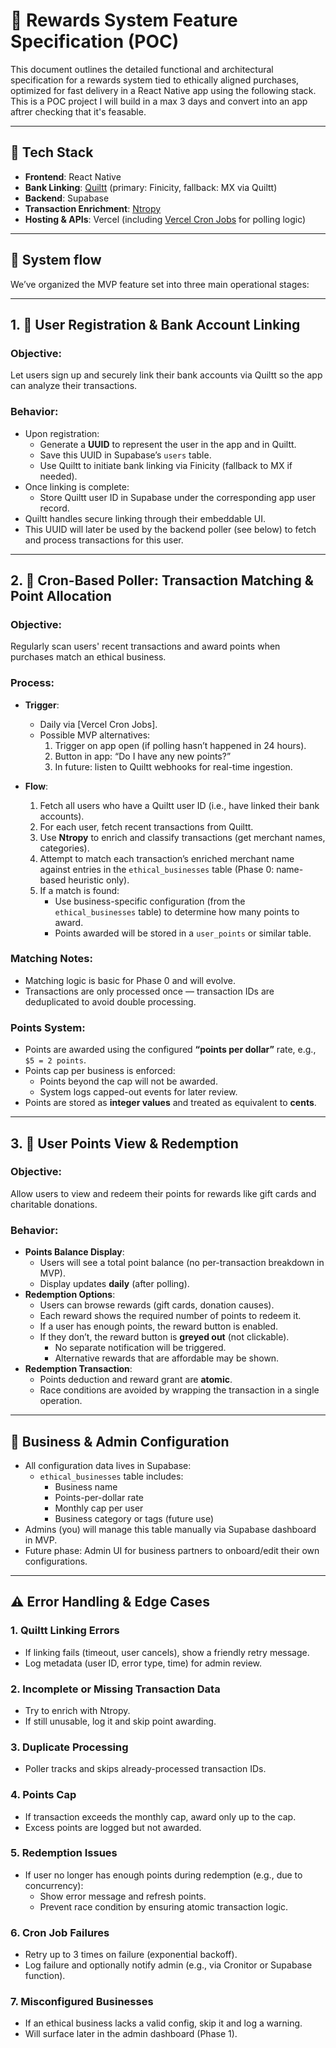 # 🧾 Rewards System Feature Specification (POC)

This document outlines the detailed functional and architectural specification for a rewards system tied to ethically aligned purchases, optimized for fast delivery in a React Native app using the following stack. This is a POC project I will build in a max 3 days and convert into an app aftrer checking that it's feasable.

---

## 🧱 Tech Stack

- **Frontend**: React Native  
- **Bank Linking**: [Quiltt](https://www.quiltt.io/) (primary: Finicity, fallback: MX via Quiltt)  
- **Backend**: Supabase  
- **Transaction Enrichment**: [Ntropy](https://www.ntropy.com/)  
- **Hosting & APIs**: Vercel (including [Vercel Cron Jobs](https://vercel.com/docs/cron-jobs) for polling logic)

---

## 🧩 System flow

We’ve organized the MVP feature set into three main operational stages:

---

## 1. 👤 User Registration & Bank Account Linking

### Objective:
Let users sign up and securely link their bank accounts via Quiltt so the app can analyze their transactions.

### Behavior:

- Upon registration:
  - Generate a **UUID** to represent the user in the app and in Quiltt.
  - Save this UUID in Supabase’s `users` table.
  - Use Quiltt to initiate bank linking via Finicity (fallback to MX if needed).
- Once linking is complete:
  - Store Quiltt user ID in Supabase under the corresponding app user record.
- Quiltt handles secure linking through their embeddable UI.
- This UUID will later be used by the backend poller (see below) to fetch and process transactions for this user.

---

## 2. 🔁 Cron-Based Poller: Transaction Matching & Point Allocation

### Objective:
Regularly scan users' recent transactions and award points when purchases match an ethical business.

### Process:

- **Trigger**:  
  - Daily via [Vercel Cron Jobs].
  - Possible MVP alternatives:
    1. Trigger on app open (if polling hasn’t happened in 24 hours).
    2. Button in app: “Do I have any new points?”
    3. In future: listen to Quiltt webhooks for real-time ingestion.

- **Flow**:
  1. Fetch all users who have a Quiltt user ID (i.e., have linked their bank accounts).
  2. For each user, fetch recent transactions from Quiltt.
  3. Use **Ntropy** to enrich and classify transactions (get merchant names, categories).
  4. Attempt to match each transaction’s enriched merchant name against entries in the `ethical_businesses` table (Phase 0: name-based heuristic only).
  5. If a match is found:
     - Use business-specific configuration (from the `ethical_businesses` table) to determine how many points to award.
     - Points awarded will be stored in a `user_points` or similar table.

### Matching Notes:
- Matching logic is basic for Phase 0 and will evolve.
- Transactions are only processed once — transaction IDs are deduplicated to avoid double processing.

### Points System:
- Points are awarded using the configured **“points per dollar”** rate, e.g., `$5 = 2 points`.
- Points cap per business is enforced:
  - Points beyond the cap will not be awarded.
  - System logs capped-out events for later review.
- Points are stored as **integer values** and treated as equivalent to **cents**.

---

## 3. 🎁 User Points View & Redemption

### Objective:
Allow users to view and redeem their points for rewards like gift cards and charitable donations.

### Behavior:

- **Points Balance Display**:
  - Users will see a total point balance (no per-transaction breakdown in MVP).
  - Display updates **daily** (after polling).
- **Redemption Options**:
  - Users can browse rewards (gift cards, donation causes).
  - Each reward shows the required number of points to redeem it.
  - If a user has enough points, the reward button is enabled.
  - If they don’t, the reward button is **greyed out** (not clickable).
    - No separate notification will be triggered.
    - Alternative rewards that are affordable may be shown.
- **Redemption Transaction**:
  - Points deduction and reward grant are **atomic**.
  - Race conditions are avoided by wrapping the transaction in a single operation.

---

## 🧠 Business & Admin Configuration

- All configuration data lives in Supabase:
  - `ethical_businesses` table includes:
    - Business name
    - Points-per-dollar rate
    - Monthly cap per user
    - Business category or tags (future use)
- Admins (you) will manage this table manually via Supabase dashboard in MVP.
- Future phase: Admin UI for business partners to onboard/edit their own configurations.

---

## ⚠️ Error Handling & Edge Cases

### 1. Quiltt Linking Errors
- If linking fails (timeout, user cancels), show a friendly retry message.
- Log metadata (user ID, error type, time) for admin review.

### 2. Incomplete or Missing Transaction Data
- Try to enrich with Ntropy.
- If still unusable, log it and skip point awarding.

### 3. Duplicate Processing
- Poller tracks and skips already-processed transaction IDs.

### 4. Points Cap
- If transaction exceeds the monthly cap, award only up to the cap.
- Excess points are logged but not awarded.

### 5. Redemption Issues
- If user no longer has enough points during redemption (e.g., due to concurrency):
  - Show error message and refresh points.
  - Prevent race condition by ensuring atomic transaction logic.

### 6. Cron Job Failures
- Retry up to 3 times on failure (exponential backoff).
- Log failure and optionally notify admin (e.g., via Cronitor or Supabase function).

### 7. Misconfigured Businesses
- If an ethical business lacks a valid config, skip it and log a warning.
- Will surface later in the admin dashboard (Phase 1).
